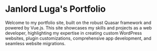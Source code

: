 # Janlord Luga's Portfolio

Welcome to my portfolio site, built on the robust Quasar framework and powered by Vue.js. This site showcases my skills and projects as a web developer, highlighting my expertise in creating custom WordPress websites, plugin customizations, comprehensive app development, and seamless website migrations.
